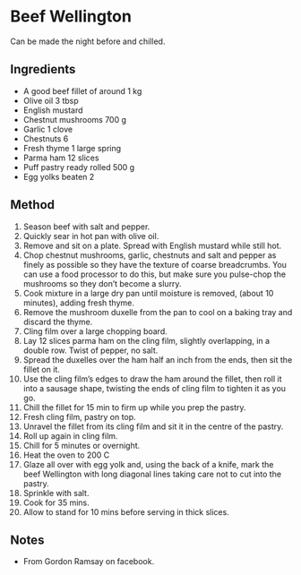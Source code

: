 # Beef Wellington

Can be made the night before and chilled.

## Ingredients

- A good beef fillet of around 1 kg
- Olive oil 3 tbsp
- English mustard
- Chestnut mushrooms 700 g
- Garlic 1 clove
- Chestnuts 6
- Fresh thyme 1 large spring
- Parma ham 12 slices
- Puff pastry ready rolled 500 g
- Egg yolks beaten 2

## Method

1. Season beef with salt and pepper.
2. Quickly sear in hot pan with olive oil.
3. Remove and sit on a plate. Spread with English mustard while still hot.
4. Chop chestnut mushrooms, garlic, chestnuts and salt and pepper as finely as possible so they have the texture of coarse breadcrumbs.  You can use a food processor to do this, but make sure you pulse-chop the mushrooms so they don’t become a slurry.
5. Cook mixture in a large dry pan until moisture is removed, (about 10 minutes), adding fresh thyme.
6. Remove the mushroom duxelle from the pan to cool on a baking tray and discard the thyme.
8. Cling film over a large chopping board.
9. Lay 12 slices parma ham on the cling film, slightly overlapping, in a double row. Twist of pepper, no salt.
10. Spread the duxelles over the ham half an inch from the ends, then sit the fillet on it.
11. Use the cling film’s edges to draw the ham around the fillet, then roll it into a sausage shape, twisting the ends of cling film to tighten it as you go.
12. Chill the fillet for 15 min to firm up while you prep the pastry.
13. Fresh cling film, pastry on top.
14. Unravel the fillet from its cling film and sit it in the centre of the pastry.
15. Roll up again in cling film.
16. Chill for 5 minutes or overnight.
17. Heat the oven to 200 C
18. Glaze all over with egg yolk and, using the back of a knife, mark the beef Wellington with long diagonal lines taking care not to cut into the pastry.
19. Sprinkle with salt.
21. Cook for 35 mins.
22. Allow to stand for 10 mins before serving in thick slices.

## Notes

- From Gordon Ramsay on facebook. 
